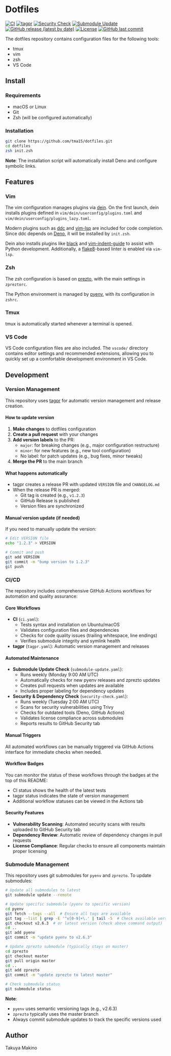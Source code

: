 # Dotfiles

[![CI](https://github.com/tma15/dotfiles/workflows/CI/badge.svg)](https://github.com/tma15/dotfiles/actions/workflows/ci.yaml)
[![tagpr](https://github.com/tma15/dotfiles/workflows/tagpr/badge.svg)](https://github.com/tma15/dotfiles/actions/workflows/tagpr.yaml)
[![Security Check](https://github.com/tma15/dotfiles/workflows/Security%20and%20Dependency%20Check/badge.svg)](https://github.com/tma15/dotfiles/actions/workflows/security-check.yaml)
[![Submodule Update](https://github.com/tma15/dotfiles/workflows/Submodule%20Update%20Check/badge.svg)](https://github.com/tma15/dotfiles/actions/workflows/submodule-update.yaml)
[![GitHub release (latest by date)](https://img.shields.io/github/v/release/tma15/dotfiles)](https://github.com/tma15/dotfiles/releases)
[![License](https://img.shields.io/github/license/tma15/dotfiles)](https://github.com/tma15/dotfiles/blob/main/LICENSE)
[![GitHub last commit](https://img.shields.io/github/last-commit/tma15/dotfiles)](https://github.com/tma15/dotfiles/commits/main)

The dotfiles repository contains configuration files for the following tools:

- tmux
- vim
- zsh
- VS Code

## Install

### Requirements
- macOS or Linux
- Git
- Zsh (will be configured automatically)

### Installation
```sh
git clone https://github.com/tma15/dotfiles.git
cd dotfiles
zsh init.zsh
```

**Note**: The installation script will automatically install Deno and configure symbolic links.

## Features
### Vim
The vim configuration manages plugins via [dein](https://github.com/Shougo/dein.vim).
On the first launch, dein installs plugins defined in `vim/dein/userconfig/plugins.toml` and `vim/dein/userconfig/plugins_lazy.toml`.

Modern plugins such as [ddc](https://github.com/Shougo/ddc.vim) and [vim-lsp](https://github.com/prabirshrestha/vim-lsp) are included for code completion.
Since ddc depends on [Deno](https://deno.land/), it will be installed by `init.zsh`.

Dein also installs plugins like [black](https://github.com/psf/black) and [vim-indent-guide](https://github.com/thaerkh/vim-indentguides) to assist with Python development.
Additionally, a [flake8](https://flake8.pycqa.org/en/latest/)-based linter is enabled via `vim-lsp`.

### Zsh
The zsh configuration is based on [prezto](https://github.com/sorin-ionescu/prezto), with the main settings in `zpreztorc`.

The Python environment is managed by [pyenv](https://github.com/pyenv/pyenv), with its configuration in `zshrc`.

### Tmux
tmux is automatically started whenever a terminal is opened.

### VS Code
VS Code configuration files are also included. The `vscode/` directory contains editor settings and recommended extensions, allowing you to quickly set up a comfortable development environment in VS Code.

## Development

### Version Management
This repository uses [tagpr](https://github.com/Songmu/tagpr) for automatic version management and release creation.

#### How to update version
1. **Make changes** to dotfiles configuration
2. **Create a pull request** with your changes
3. **Add version labels** to the PR:
   - `major`: for breaking changes (e.g., major configuration restructure)
   - `minor`: for new features (e.g., new tool configuration)
   - No label: for patch updates (e.g., bug fixes, minor tweaks)
4. **Merge the PR** to the main branch

#### What happens automatically
- tagpr creates a release PR with updated `VERSION` file and `CHANGELOG.md`
- When the release PR is merged:
  - Git tag is created (e.g., `v1.2.3`)
  - GitHub Release is published
  - Version files are synchronized

#### Manual version update (if needed)
If you need to manually update the version:
```bash
# Edit VERSION file
echo "1.2.3" > VERSION

# Commit and push
git add VERSION
git commit -m "bump version to 1.2.3"
git push
```

### CI/CD
The repository includes comprehensive GitHub Actions workflows for automation and quality assurance:

#### Core Workflows
- **CI** (`ci.yaml`): 
  - Tests syntax and installation on Ubuntu/macOS
  - Validates configuration files and dependencies
  - Checks for code quality issues (trailing whitespace, line endings)
  - Verifies submodule integrity and symlink health
- **tagpr** (`tagpr.yaml`): Automatic version management and releases

#### Automated Maintenance
- **Submodule Update Check** (`submodule-update.yaml`):
  - Runs weekly (Monday 9:00 AM UTC)
  - Automatically checks for new pyenv releases and zprezto updates
  - Creates pull requests when updates are available
  - Includes proper labeling for dependency updates
- **Security & Dependency Check** (`security-check.yaml`):
  - Runs weekly (Tuesday 2:00 AM UTC)
  - Scans for security vulnerabilities using Trivy
  - Checks for outdated tools (Deno, GitHub Actions)
  - Validates license compliance across submodules
  - Reports results to GitHub Security tab

#### Manual Triggers
All automated workflows can be manually triggered via GitHub Actions interface for immediate checks when needed.

#### Workflow Badges
You can monitor the status of these workflows through the badges at the top of this README:
- CI status shows the health of the latest tests
- tagpr status indicates the state of version management
- Additional workflow statuses can be viewed in the Actions tab

#### Security Features
- **Vulnerability Scanning**: Automated security scans with results uploaded to GitHub Security tab
- **Dependency Review**: Automatic review of dependency changes in pull requests
- **License Compliance**: Regular checks to ensure all components maintain proper licensing

### Submodule Management
This repository uses git submodules for `pyenv` and `zprezto`. To update submodules:

```bash
# Update all submodules to latest
git submodule update --remote

# Update specific submodule (pyenv to specific version)
cd pyenv
git fetch --tags --all  # Ensure all tags are available
git tag --list | grep -E '^v[0-9]+\.' | tail -5  # Check available versions
git checkout v2.6.3  # or latest version (check above command output)
cd ..
git add pyenv
git commit -m "update pyenv to v2.6.3"

# Update zprezto submodule (typically stays on master)
cd zprezto
git checkout master
git pull origin master
cd ..
git add zprezto
git commit -m "update zprezto to latest master"

# Check submodule status
git submodule status
```

**Note**: 
- `pyenv` uses semantic versioning tags (e.g., v2.6.3)
- `zprezto` typically uses the master branch
- Always commit submodule updates to track the specific versions used

## Author
Takuya Makino